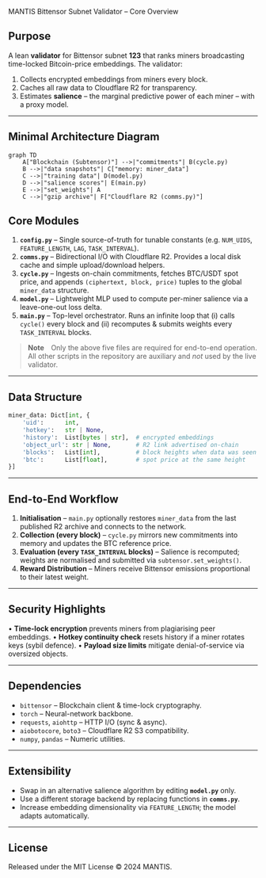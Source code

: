  MANTIS Bittensor Subnet Validator – Core Overview

## Purpose
A lean **validator** for Bittensor subnet **123** that ranks miners broadcasting time-locked Bitcoin-price embeddings.  The validator:

1. Collects encrypted embeddings from miners every block.
2. Caches all raw data to Cloudflare R2 for transparency.
3. Estimates **salience** – the marginal predictive power of each miner – with a proxy model.

---

## Minimal Architecture Diagram

```mermaid
graph TD
    A["Blockchain (Subtensor)"] -->|"commitments"| B(cycle.py)
    B -->|"data snapshots"| C["memory: miner_data"]
    C -->|"training data"| D(model.py)
    D -->|"salience scores"| E(main.py)
    E -->|"set_weights"| A
    C -->|"gzip archive"| F["Cloudflare R2 (comms.py)"]
```


## Core Modules

1. **`config.py`** – Single source-of-truth for tunable constants (e.g. `NUM_UIDS`, `FEATURE_LENGTH`, `LAG`, `TASK_INTERVAL`).
2. **`comms.py`** – Bidirectional I/O with Cloudflare R2.  Provides a local disk cache and simple upload/download helpers.
3. **`cycle.py`** – Ingests on-chain commitments, fetches BTC/USDT spot price, and appends `(ciphertext, block, price)` tuples to the global `miner_data` structure.
4. **`model.py`** – Lightweight MLP used to compute per-miner salience via a leave-one-out loss delta.
5. **`main.py`** – Top-level orchestrator.  Runs an infinite loop that (i) calls `cycle()` every block and (ii) recomputes & submits weights every `TASK_INTERVAL` blocks.

> **Note** Only the above five files are required for end-to-end operation.  All other scripts in the repository are auxiliary and *not* used by the live validator.

---

## Data Structure

```python
miner_data: Dict[int, {
    'uid':      int,
    'hotkey':   str | None,
    'history':  List[bytes | str],  # encrypted embeddings
    'object_url': str | None,       # R2 link advertised on-chain
    'blocks':   List[int],          # block heights when data was seen
    'btc':      List[float],        # spot price at the same height
}]
```

---

## End-to-End Workflow

1. **Initialisation** – `main.py` optionally restores `miner_data` from the last published R2 archive and connects to the network.
2. **Collection (every block)** – `cycle.py` mirrors new commitments into memory and updates the BTC reference price.
3. **Evaluation (every `TASK_INTERVAL` blocks)** – Salience is recomputed; weights are normalised and submitted via `subtensor.set_weights()`.
4. **Reward Distribution** – Miners receive Bittensor emissions proportional to their latest weight.

---

## Security Highlights

• **Time-lock encryption** prevents miners from plagiarising peer embeddings.
• **Hotkey continuity check** resets history if a miner rotates keys (sybil defence).
• **Payload size limits** mitigate denial-of-service via oversized objects.

---

## Dependencies

- `bittensor` – Blockchain client & time-lock cryptography.
- `torch` – Neural-network backbone.
- `requests`, `aiohttp` – HTTP I/O (sync & async).
- `aiobotocore`, `boto3` – Cloudflare R2 S3 compatibility.
- `numpy`, `pandas` – Numeric utilities.

---

## Extensibility

- Swap in an alternative salience algorithm by editing **`model.py`** only.
- Use a different storage backend by replacing functions in **`comms.py`**.
- Increase embedding dimensionality via `FEATURE_LENGTH`; the model adapts automatically.

---

## License

Released under the MIT License © 2024 MANTIS.
